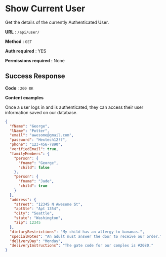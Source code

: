 # Show Current User

Get the details of the currently Authenticated User.

**URL** : `/api/user/`

**Method** : `GET`

**Auth required** : YES

**Permissions required** : None

## Success Response

**Code** : `200 OK`

**Content examples**

Once a user logs in and is authenticated, they can access their user information saved on our database.

```json
{
  "fName": "George",
  "lName": "Potter",
  "email": "awesome@gmail.com",
  "password": "Hextech12!?",
  "phone": "123-456-7890",
  "verifiedEmail": true,
  "familyMembers": {
    "person": {
      "fname": "George",
      "child": false
    },
    "person": {
      "fname": "Jade",
      "child": true
    }
  },
  "address": {
    "street": "12345 N Awesome St",
    "aptSte": "Apt 1354",
    "city": "Seattle",
    "state": "Washington",
    "zip": 12345
  },
  "dietaryRestrictions": "My child has an allergy to bananas.",
  "specialNotes": "An adult must answer the door to receive our order.",
  "deliveryDay": "Monday",
  "deliveryInstructions": "The gate code for our complex is #2080."
}
```